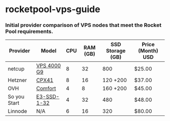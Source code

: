 # rocketpool-vps-guide


### Initial provider comparison of VPS nodes that meet the Rocket Pool requirements.

| Provider     | Model                                                                                                                                                                | CPU | RAM (GB) | SSD Storage (GB) | Price (Month) USD |
| ------------ | -------------------------------------------------------------------------------------------------------------------------------------------------------------------- | --- | -------- | ---------------- | ----------------- |
| netcup       | [VPS 4000 G9](https://www.netcup.eu/bestellen/produkt.php?produkt=2602)                                                                                              | 8   | 32       | 800              | $25.00            |
| Hetzner      | [CPX41](https://www.hetzner.com/cloud)                                                                                                                               | 8   | 16       | 120 +200         | $37.00            |
| OVH          | [Comfort](https://us.ovhcloud.com/order/vps/?v=3#/vps/build?selection=~(range~'Comfort~pricingMode~'default~flavor~'vps-comfort-4-8-160~datacenters~(US-EAST-VA~1))) | 4   | 8        | 160 +200         | $45.00            |
| So you Start | [E3-SSD-1-32](https://www.soyoustart.com/us/order/soYouStart.xml?reference=1804sys47)                                                                                | 4   | 32       | 480              | $48.00            |
| Linnode      | N/A                                                                                                                                                                  | 6   | 16       | 320              | $80.00            |



